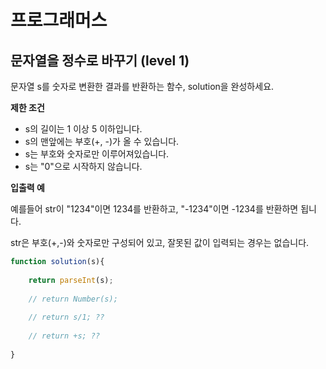 # 프로그래머스



## 문자열을 정수로 바꾸기 (level 1)

문자열 s를 숫자로 변환한 결과를 반환하는 함수, solution을 완성하세요.



**제한 조건**

* s의 길이는 1 이상 5 이하입니다.
* s의 맨앞에는 부호(+, -)가 올 수 있습니다.
* s는 부호와 숫자로만 이루어져있습니다.
* s는 "0"으로 시작하지 않습니다.



**입출력 예**

예를들어 str이 "1234"이면 1234를 반환하고, "-1234"이면 -1234를 반환하면 됩니다.

str은 부호(+,-)와 숫자로만 구성되어 있고, 잘못된 값이 입력되는 경우는 없습니다.



```javascript
function solution(s){
    
    return parseInt(s);
    
    // return Number(s);
    
    // return s/1; ??
    
    // return +s; ??
    
}
```

